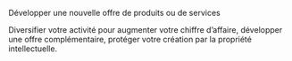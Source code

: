 Développer une nouvelle offre de produits ou de services

Diversifier votre activité pour augmenter votre chiffre d’affaire, développer une offre complémentaire, protéger votre création par la propriété intellectuelle.